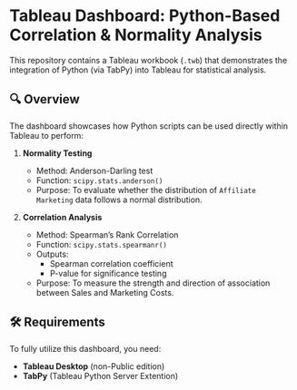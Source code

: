 # Tableau Dashboard: Python-Based Correlation & Normality Analysis

This repository contains a Tableau workbook (`.twb`) that demonstrates the integration of Python (via TabPy) into Tableau for statistical analysis.

## 🔍 Overview

The dashboard showcases how Python scripts can be used directly within Tableau to perform:

1. **Normality Testing**  
   - Method: Anderson-Darling test  
   - Function: `scipy.stats.anderson()`  
   - Purpose: To evaluate whether the distribution of `Affiliate Marketing` data follows a normal distribution.

2. **Correlation Analysis**  
   - Method: Spearman’s Rank Correlation  
   - Function: `scipy.stats.spearmanr()`  
   - Outputs:
     - Spearman correlation coefficient
     - P-value for significance testing  
   - Purpose: To measure the strength and direction of association between Sales and Marketing Costs.

## 🛠️ Requirements

To fully utilize this dashboard, you need:

- **Tableau Desktop** (non-Public edition)
- **TabPy** (Tableau Python Server Extention)
